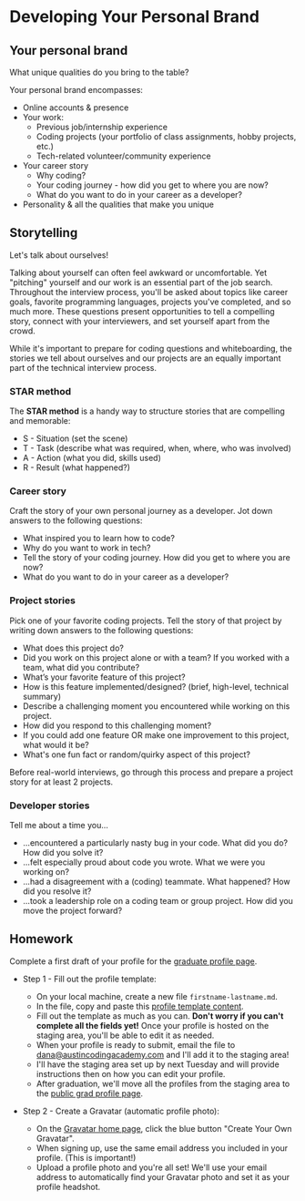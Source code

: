 <!-- {% include "/includes/header.md" %} -->

# Developing Your Personal Brand

## Your personal brand

What unique qualities do you bring to the table?

Your personal brand encompasses:
* Online accounts & presence
* Your work:
  * Previous job/internship experience
  * Coding projects (your portfolio of class assignments, hobby projects, etc.)
  * Tech-related volunteer/community experience
* Your career story
  * Why coding?
  * Your coding journey - how did you get to where you are now?
  * What do you want to do in your career as a developer?
* Personality & all the qualities that make you unique

## Storytelling

Let's talk about ourselves!

Talking about yourself can often feel awkward or uncomfortable. Yet "pitching" yourself and our work is an essential part of the job search. Throughout the interview process, you'll be asked about topics like career goals, favorite programming languages, projects you've completed, and so much more. These questions present opportunities to tell a compelling story, connect with your interviewers, and set yourself apart from the crowd.

While it's important to prepare for coding questions and whiteboarding, the stories we tell about ourselves and our projects are an equally important part of the technical interview process.

### STAR method

The **STAR method** is a handy way to structure stories that are compelling and memorable:

* S - Situation (set the scene)
* T - Task (describe what was required, when, where, who was involved)
* A - Action (what you did, skills used)
* R - Result (what happened?)

### Career story

Craft the story of your own personal journey as a developer. Jot down answers to the following questions:
* What inspired you to learn how to code?
* Why do you want to work in tech?
* Tell the story of your coding journey. How did you get to where you are now?
* What do you want to do in your career as a developer?

### Project stories

Pick one of your favorite coding projects. Tell the story of that project by writing down answers to the following questions:
* What does this project do?
* Did you work on this project alone or with a team? If you worked with a team, what did you contribute?
* What’s your favorite feature of this project?
* How is this feature implemented/designed? (brief, high-level, technical summary)
* Describe a challenging moment you encountered while working on this project.
* How did you respond to this challenging moment?
* If you could add one feature OR make one improvement to this project, what would it be?
* What's one fun fact or random/quirky aspect of this project?

Before real-world interviews, go through this process and prepare a project story for at least 2 projects.

### Developer stories

Tell me about a time you...
* ...encountered a particularly nasty bug in your code. What did you do? How did you solve it?
* ...felt especially proud about code you wrote. What we were you working on?
* ...had a disagreement with a (coding) teammate. What happened? How did you resolve it?
* ...took a leadership role on a coding team or group project. How did you move the project forward?

<!--
## Class discussion

**Today's topic:** Building confidence for the job search

* What makes you feel confident?
* How do you stay motivated, even when things become difficult?
* As a class, what practices can we put into place to bolster confidence and motivation?
-->

## Homework

Complete a first draft of your profile for the [graduate profile page](https://austincodingacademy.com/hire/).

* Step 1 - Fill out the profile template:
  * On your local machine, create a new file `firstname-lastname.md`.
  * In the file, copy and paste this [profile template content](https://raw.githubusercontent.com/danawen/grad-class-sep-2019/master/profiles/template.md).
  * Fill out the template as much as you can. **Don't worry if you can't complete all the fields yet!** Once your profile is hosted on the staging area, you'll be able to edit it as needed.
  * When your profile is ready to submit, email the file to dana@austincodingacademy.com and I'll add it to the staging area!
  * I'll have the staging area set up by next Tuesday and will provide instructions then on how you can edit your profile.
  * After graduation, we'll move all the profiles from the staging area to the [public grad profile page](https://austincodingacademy.com/hire/).
  
* Step 2 - Create a Gravatar (automatic profile photo):
  * On the [Gravatar home page](https://en.gravatar.com/), click the blue button "Create Your Own Gravatar".
  * When signing up, use the same email address you included in your profile. (This is important!)
  * Upload a profile photo and you're all set! We'll use your email address to automatically find your Gravatar photo and set it as your profile headshot.

<!-- {% include "/includes/footer.md" %} -->
